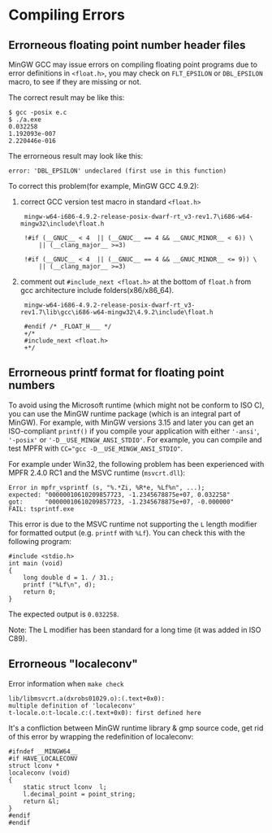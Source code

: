 Compiling Errors
================

Errorneous floating point number header files
---------------------------------------------

MinGW GCC may issue errors on compiling floating point programs due to error
definitions in `<float.h>`, you may check on `FLT_EPSILON` or `DBL_EPSILON`
macro, to see if they are missing or not.

The correct result may be like this:

    $ gcc -posix e.c
    $ ./a.exe
    0.032258
    1.192093e-007
    2.220446e-016

The errorneous result may look like this:

    error: 'DBL_EPSILON' undeclared (first use in this function)

To correct this problem(for example, MinGW GCC 4.9.2):

1. correct GCC version test macro in standard `<float.h>`

        mingw-w64-i686-4.9.2-release-posix-dwarf-rt_v3-rev1.7\i686-w64-mingw32\include\float.h
        
        !#if (__GNUC__ < 4  || (__GNUC__ == 4 && __GNUC_MINOR__ < 6)) \
            || (__clang_major__ >=3)
        
        !#if (__GNUC__ < 4  || (__GNUC__ == 4 && __GNUC_MINOR__ <= 9)) \
            || (__clang_major__ >=3)

2. comment out `#include_next <float.h>` at the bottom of `float.h` from gcc
architecture include folders(x86/x86_64).

        mingw-w64-i686-4.9.2-release-posix-dwarf-rt_v3-rev1.7\lib\gcc\i686-w64-mingw32\4.9.2\include\float.h
        
        #endif /* _FLOAT_H___ */
        +/*
        #include_next <float.h>
        +*/


Errorneous printf format for floating point numbers
---------------------------------------------------

To avoid using the Microsoft runtime (which might not be conform to ISO C),
you can use the MinGW runtime package (which is an integral part of MinGW).
For example, with MinGW versions 3.15 and later you can get an
ISO-compliant `printf()` if you compile your application with either
`'-ansi'`, `'-posix'` or `'-D__USE_MINGW_ANSI_STDIO'`. For example, you can
compile and test MPFR with `CC="gcc -D__USE_MINGW_ANSI_STDIO"`.

For example under Win32, the following problem has been experienced with
MPFR 2.4.0 RC1 and the MSVC runtime (`msvcrt.dll`):

    Error in mpfr_vsprintf (s, "%.*Zi, %R*e, %Lf%n", ...);
    expected: "00000010610209857723, -1.2345678875e+07, 0.032258"
    got:      "00000010610209857723, -1.2345678875e+07, -0.000000"
    FAIL: tsprintf.exe

This error is due to the MSVC runtime not supporting the `L` length modifier
for formatted output (e.g. `printf` with `%Lf`). You can check this with the
following program:

    #include <stdio.h>
    int main (void)
    {
        long double d = 1. / 31.;
        printf ("%Lf\n", d);
        return 0;
    }

The expected output is `0.032258`.

Note: The L modifier has been standard for a long time (it was added
in ISO C89).

Errorneous "localeconv"
-----------------------

Error information when `make check`

    lib/libmsvcrt.a(dxrobs01029.o):(.text+0x0): 
    multiple definition of 'localeconv'
    t-locale.o:t-locale.c:(.text+0x0): first defined here

It's a confliction between MinGW runtime library & gmp source code, get
rid of this error by wrapping the redefinition of localeconv:

    #ifndef __MINGW64__
    #if HAVE_LOCALECONV
    struct lconv *
    localeconv (void)
    {
        static struct lconv  l;
        l.decimal_point = point_string;
        return &l;
    }
    #endif
    #endif


